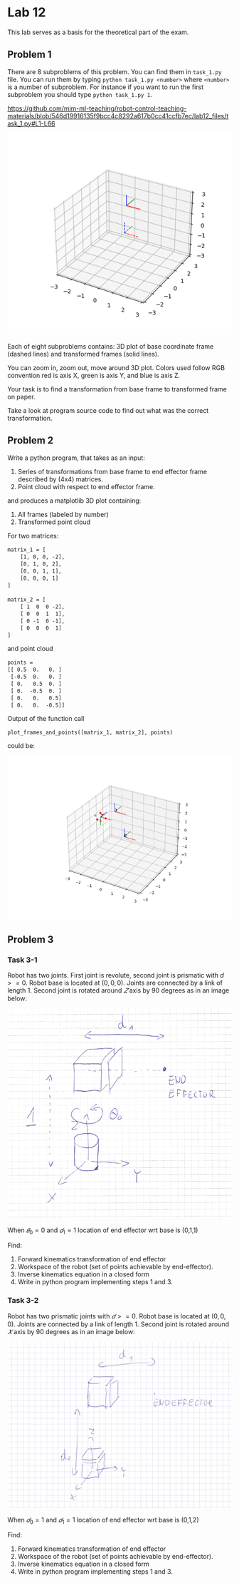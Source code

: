 <script type="text/javascript" id="MathJax-script" async
   src="https://cdn.jsdelivr.net/npm/mathjax@3/es5/tex-mml-chtml.js">
</script>

# Lab 12

This lab serves as a basis for the theoretical part of the exam.

## Problem 1

There are 8 subproblems of this problem. You can find them in `task_1.py` file. You can run them by typing `python task_1.py <number>` where `<number>` is a number of subproblem. For instance if you want to run the first subproblem you should type `python task_1.py 1`.

https://github.com/mim-ml-teaching/robot-control-teaching-materials/blob/546d19916135f9bcc4c8292a617b0cc41ccfb7ec/lab12_files/task_1.py#L1-L66


![](lab12_files/Figure_3.png)

Each of eight subproblems contains: 3D plot of base coordinate frame (dashed lines) and transformed frames (solid lines).

You can zoom in, zoom out, move around 3D plot. Colors used follow RGB convention red is axis X, green is axis Y, and blue is axis Z.

Your task is to find a transformation from base frame to transformed frame on paper.

Take a look at program source code to find out what was the correct transformation.

## Problem 2

Write a python program, that takes as an input:

1. Series of transformations from base frame to end effector frame described by (4x4) matrices.
2. Point cloud with respect to end effector frame.

and produces a matplotlib 3D plot containing:

1. All frames (labeled by number)
2. Transformed point cloud

For two matrices:

```
matrix_1 = [
    [1, 0, 0, -2],
    [0, 1, 0, 2],
    [0, 0, 1, 1],
    [0, 0, 0, 1]
]

matrix_2 = [
    [ 1  0  0 -2],
    [ 0  0  1  1],
    [ 0 -1  0 -1],
    [ 0  0  0  1]
]

```

and point cloud
```
points = 
[[ 0.5  0.   0. ]
 [-0.5  0.   0. ]
 [ 0.   0.5  0. ]
 [ 0.  -0.5  0. ]
 [ 0.   0.   0.5]
 [ 0.   0.  -0.5]]
```

Output of the function call 

```
plot_frames_and_points([matrix_1, matrix_2], points)
```

could be:

![](lab12_files/Figure_4.png)

## Problem 3

### Task 3-1

Robot has two joints. First joint is revolute, second joint is prismatic with $d >= 0$. Robot base is located at $(0,0,0)$.
Joints are connected by a link of length $1$.
Second joint is rotated around $𝑍$ axis by 90 degrees as in an image below:

![](lab12_files/robot1.png)

When  $𝜃_0=0$ and $𝑑_1=1$ location of end effector wrt base is  (0,1,1) 

Find:

1. Forward kinematics transformation of end effector
2. Workspace of the robot (set of points achievable by end-effector).
3. Inverse kinematics equation in a closed form
4. Write in python program implementing steps 1 and 3.


### Task 3-2

Robot has two prismatic joints with $𝑑 >= 0$. Robot base is located at $(0,0,0)$.
Joints are connected by a link of length 1. Second joint is rotated around $𝑋$ axis by 90 degrees as in an image below:

![](lab12_files/robot2.png)

When $𝑑_0=1$ and  $𝑑_1=1$ location of end effector wrt base is  (0,1,2) 

Find:

1. Forward kinematics transformation of end effector
2. Workspace of the robot (set of points achievable by end-effector).
3. Inverse kinematics equation in a closed form
4. Write in python program implementing steps 1 and 3.
